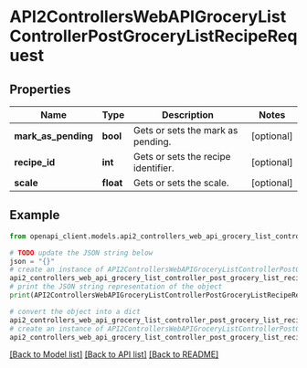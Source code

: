 # API2ControllersWebAPIGroceryListControllerPostGroceryListRecipeRequest



## Properties

Name | Type | Description | Notes
------------ | ------------- | ------------- | -------------
**mark_as_pending** | **bool** | Gets or sets the mark as pending. | [optional] 
**recipe_id** | **int** | Gets or sets the recipe identifier. | [optional] 
**scale** | **float** | Gets or sets the scale. | [optional] 

## Example

```python
from openapi_client.models.api2_controllers_web_api_grocery_list_controller_post_grocery_list_recipe_request import API2ControllersWebAPIGroceryListControllerPostGroceryListRecipeRequest

# TODO update the JSON string below
json = "{}"
# create an instance of API2ControllersWebAPIGroceryListControllerPostGroceryListRecipeRequest from a JSON string
api2_controllers_web_api_grocery_list_controller_post_grocery_list_recipe_request_instance = API2ControllersWebAPIGroceryListControllerPostGroceryListRecipeRequest.from_json(json)
# print the JSON string representation of the object
print(API2ControllersWebAPIGroceryListControllerPostGroceryListRecipeRequest.to_json())

# convert the object into a dict
api2_controllers_web_api_grocery_list_controller_post_grocery_list_recipe_request_dict = api2_controllers_web_api_grocery_list_controller_post_grocery_list_recipe_request_instance.to_dict()
# create an instance of API2ControllersWebAPIGroceryListControllerPostGroceryListRecipeRequest from a dict
api2_controllers_web_api_grocery_list_controller_post_grocery_list_recipe_request_from_dict = API2ControllersWebAPIGroceryListControllerPostGroceryListRecipeRequest.from_dict(api2_controllers_web_api_grocery_list_controller_post_grocery_list_recipe_request_dict)
```
[[Back to Model list]](../README.md#documentation-for-models) [[Back to API list]](../README.md#documentation-for-api-endpoints) [[Back to README]](../README.md)


